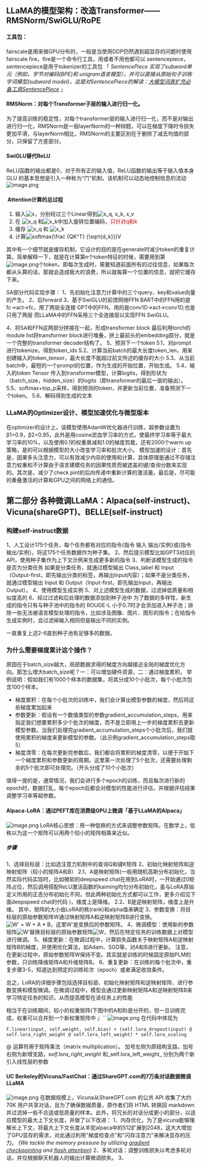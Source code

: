 ## LLaMA的模型架构：改造Transformer——RMSNorm/SwiGLU/RoPE
#### 工具包：
fairscale是用来做GPU分布的，一般是当使用DDP仍然遇到超显存的问题时使用fairscale
fire，fire是一个命令行工具，用或者不用他都可以
sentencepiece，sentencepiece是用于tokenizer的工具包
「 _SentencePiece 实现了subword单元（例如，字节对编码(BPE)和 unigram语言模型），并可以直接从原始句子训练字词模型(subword model)，这是对SentencePiece的解读：[大模型词表扩充必备工具SentencePiece](https://zhuanlan.zhihu.com/p/630696264 "大模型词表扩充必备工具SentencePiece")_ 」


#### RMSNorm：对每个Transformer子层的输入进行归一化。
为了提高训练的稳定性，对每个transformer层的输入进行归一化，而不是对输出进行归一化，RMSNorm是一般layerNorm的一种辩题，可以在梯度下降时令损失更加平滑，与layerNorm相比，RMSNorm的主要区别在于删除了减去均值的部分，只保留了方差部分。

#### SwiGLU替代ReLU
ReLU函数的输出都是0，对于所有正的输入值，ReLU函数的输出等于输入值本身
GLU 的基本思想是引入一种称为“门”机制，该机制可以动态地控制信息的流动
![image.png](https://gitee.com/hxc8/images10/raw/master/img/202408061024125.png)
####  Attention计算的总过程
1. 输入![x](https://latex.csdn.net/eq?x)，分别经过三个Linear得到![x_q, x_k, x_v](https://latex.csdn.net/eq?x_q%2C%20x_k%2C%20x_v)
2. 在 ![x_q](https://latex.csdn.net/eq?x_q) 和![x_k](https://latex.csdn.net/eq?x_k)中加入旋转位置编码，<font color="#c00000">只针对q和k</font>
3. 缓存 ![x_q](https://latex.csdn.net/eq?x_q) 和 ![x_k](https://latex.csdn.net/eq?x_k) 
4. 计算![softmax(\frac {QK^T} {\sqrt{d_k}})V](https://latex.csdn.net/eq?softmax%28%5Cfrac%20%7BQK%5ET%7D%20%7B%5Csqrt%7Bd_k%7D%7D%29V)

其中有一个细节就是缓存机制，它设计的目的是在generate时减少token的重复计算。简单解释一下，就是在计算第n个token特征的时候，需要用到第![image.png](https://gitee.com/hxc8/images10/raw/master/img/202408061036608.png)个token，即每次生成时，需要知道前面所有的过往信息，如果每次都从头算的话，那就会造成极大的浪费，所以就每算一个位置的信息，就把它缓存下来。

SA部分代码实现步骤：
1、先初始化注意力计算中的三个query、key和value向量的产生。
2、后forward
3、基于SwiGLU的前馈网络FFN
    BART中的FFN用的是fc->act->fc，用了两层全连接
    GPT中的FFN，用的是conv1D->act->conv1D,也是只用了两层
    而LLaMA中的FFN采用三个全连接层以实现FFN SwiGLU。

4、将SA和FFN这两部分拼接在一起，形成transformer block
    最后利用torch的module list将transformer block进行堆叠，拼上最前头的embedding部分，就是一个完整的transformer decoder结构了。
5、预测下一个token
    5.1、对prompt进行tokenize，得到token_ids
    5.2、计算当前batch的最大长度token_len，用来创建输入的token_tensor，最大长度不能超过前文所述的缓存的大小
    5.3、从当前batch中，最短的一个prompt的位置，作为生成的开始位置，开始生成。
    5.4、输入的token Tensor 传入到transformer模型，计算logits，得到形状为（batch_size，hidden_size）的logits（即transformer的最后一层的输出）。
    5.5、softmax+top_p采样，得到预测的token，并更新当前位置，准备预测下一个token。
    5.6、解码得到生成的文本

### LLaMA的Optimizer设计、模型加速优化与微型版本
在optimizer的设计上，该模型使用AdamW优化器进行训练，超参数设置为β1=0.9，β2=0.95，此外是用cosine淤血学习率的方式，使最终学习率等于最大学习率的10%，以及使用0.1的权重衰减和1.0的梯度剪裁，还有2000个warm up策略，是的可以根据模型的大小改变学习率和批次大小。
模型加速的设计：首先是，因果多头注意力，可以有效减少内存的使用和计算，具体原理是通过不存储注意力权重和不计算由于语言建模任务的因果性质而被遮盖的键/查询分数来实现的。其次是，减少了check pint的后向传递中重新计算的激活量。最后是，尽可能的重叠激活的计算和GPU之间的网络上的通信。

## 第二部分 各种微调LLaMA：Alpaca(self-instruct)、Vicuna(shareGPT)、BELLE(self-instruct)
### 构建self-instruct数据
1、人工设计175个任务，每个任务都有对应的指令{指令 输入 输出/实例}或{指令 输出/实例}，将这175个任务数据作为种子集。
2、然后提示模型比如GPT3对应的API，使用种子集作为上下文示例来生成更多新的指令
3、判断该模型生成的指令是否为分类任务
 如果是分类任务，就通过模型输出 Class_label 和 Input（Output-first，即先输出分类的标签，再输出Input内容）；如果不是分类任务，就通过模型输出 Input 和 Output（Input-first，即先输出Input，再输出Output）。
4、使用模型生成实例
5、对上述模型生成的数据，过滤掉低质量和相似度高的
6、经过过滤和后处理的数据添加到种子池中
 为了数据的多样性，新生成的指令只有与种子池中的指令的 ROUGE-L 小于0.7时才会添加进入种子池；排除一些无法被语言模型处理的指令，比如涉及图像、图片、图形的指令；在给指令生成实例时，会过滤掉输入相同但是输出不同的实例。

一直重复上述2-6直到种子池有足够多的数据。


### 为什么需要梯度累计这个操作？
原因在于batch_size越大，局部数据求得的梯度方向越接近全局的梯度优化方向。那怎么增大batch_size呢？一：可以增加硬件资源，二：通过梯度累积。
举例说明：假如我们有1000个样本的数据集，将其分成10个小批次，每个小批次包含100个样本。
- 梯度累积：在每个小批次的训练中，我们会计算出模型参数的梯度，然后将这些梯度累加起来
- 参数更新：假设有一个数值类型的参数gradient_accumulation_steps，用来指定我们想要累积多少个批次的梯度，而不是立即用上一步的梯度累积去更新模型参数。当我们处理完gradient_accumulation_steps个小批次后，我们就使用累积的梯度来更新模型的参数。（此示例gradient_accumulation_steps取5）
- 梯度清零：在每次更新完参数后，我们都会将累积的梯度清零，以便于开始下一个梯度累积和参数更新的周期。这里第一次处理了5个批次，还需要处理剩余的5个批次即可处理完。（开头分成了10个小批次）

值得一提的是，通常情况，我们会进行多个epoch的训练，而且每次进行新的epoch时，数据打乱，每个epoch后都会对模型的性能进行评估，并根据评估结果调整学习率等超参数。

#### Alpaca-LoRA：通过PEFT库在消费级GPU上微调「基于LLaMA的Alpaca」
![image.png](https://gitee.com/hxc8/images10/raw/master/img/202408061329707.png)
LoRA核心思想：用一种低秩的方式来调整参数矩阵。在数学上，低秩以为这一个矩阵可以用两个较小的矩阵相乘来近似。
##### 步骤
1、选择目标层：比如选注意力机制中的查询Q和键K矩阵
2、初始化映射矩阵和逆映射矩阵（较小的矩阵A和B）
    2.1、A是映射矩阵(一般用随机高斯分布初始化，当然实际代码实现时，比如微软的deepspeed chat在用到LoRA时，一开始通过0矩阵占位，然后调用搭配ReLU激活函数的kaiming均匀分布初始化，虽与LoRA原始定义所用的正态分布初始化不同，但此两种初始化方式都可以工作，更多介绍见下面deepspeed chat的代码 )，维度上是降维。
    2.2、B是逆映射矩阵，维度上是升维。
    其中，矩阵的大小由LoRA的秩(rank)和alpha值来确定
3、参数变换：将目标层的原始参数矩阵W通过映射矩阵A和逆映射矩阵B进行变换。![W' = W + A * B](https://latex.csdn.net/eq?W%27%20%3D%20W%20&plus;%20A%20*%20B)，这里W'是变换后的参数矩阵。
4、微调模型：使用新的参数矩阵![W'](https://latex.csdn.net/eq?W%27)替换目标层的原始参数矩阵![W](https://latex.csdn.net/eq?W)，然后在特定任务的训练数据上对模型进行微调。
5、梯度更新：在微调过程中，计算损失函数关于映射矩阵A和逆映射矩阵B的梯度，并使用优化算法，如Adam、SGD等，对A和B进行更新。
注意，在更新过程中，原始参数矩阵W保持不变。其实就是训练的时候固定原始PLM的参数，只训练降维矩阵A和升维矩阵B。
6、重复更新：在训练的每个批次中，重复步骤3-5，知道达到预定的训练轮次（epoch）或者满足收敛条件。

总之，LoRA的详细步骤包括选择目标层、初始化映射矩阵和逆映射矩阵、进行参数变换和模型微调。在微调过程中，模型会通过更新映射矩阵A和逆映射矩阵B来学习特定任务的知识，从而提高模型在该任务上的性能

相当于在训练期间，较小的权重矩阵(下图中的A和B)是分开的，但一旦训练完成，权重可以合并到一个新权重矩阵中 』``
![image.png](https://gitee.com/hxc8/images10/raw/master/img/202408061349101.png)
在代码中体现为

```
F.linear(input, self.weight, self.bias) + (self.lora_dropout(input) @ self.lora_right_weight @ self.lora_left_weight) * self.lora_scaling
```
@ 运算符用于矩阵乘法（matrix multiplication）。
加号左侧为原结构支路，加号右侧为新增支路，_self.lora_right_weight_ 和_self.lora_left_weight_ 分别为两个新引入线性层的参数


#### UC Berkeley的Vicuna/FastChat：通过ShareGPT.com的7万条对话数据微调LLaMA
![image.png](https://gitee.com/hxc8/images10/raw/master/img/202408061716380.png)
在数据规模上，Vicuna从ShareGPT.com 的公共 API 收集了大约 70K 用户共享对话，且为了确保数据质量，原作者们将 HTML 转换回 markdown 并过滤掉一些不合适或低质量的样本。此外，将冗长的对话分成更小的部分，以适应模型的最大上下文长度，并做了以下改进：
1、内存优化，为了是vicuna能够理解长上下文，将最大上下文长度从羊驼alpaca中的512扩展到2048，这大大增加了GPU显存的需求，对此通过利用"梯度检查点"和"闪存注意力"来解决显存的压力。 (_We tackle the memory pressure by utilizing [gradient checkpointing](https://arxiv.org/pdf/1604.06174 "gradient checkpointing") and [flash attention](https://arxiv.org/pdf/2205.14135 "flash attention")_)
2、多轮对话：调整训练损失以考虑多轮对话，并仅根据聊天机器人的输出计算微调损失。
3、